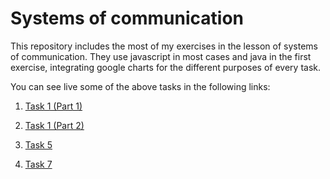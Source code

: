 # Systems of communication

This repository includes the most of my exercises in the lesson of systems of communication. They use javascript in most cases and java in the first exercise, integrating google charts for the different purposes of every task.

You can see live some of the above tasks in the following links:

1. [Task 1 (Part 1)](http://19172.byethost11.com/mysite/projects/virtualask1a.html)

2. [Task 1 (Part 2)](http://19172.byethost11.com/mysite/projects/virtualask1b.html)

3. [Task 5](http://19172.byethost11.com/mysite/virtualask5.html)

4. [Task 7](http://19172.byethost11.com/mysite/virtualask7.html)

 
